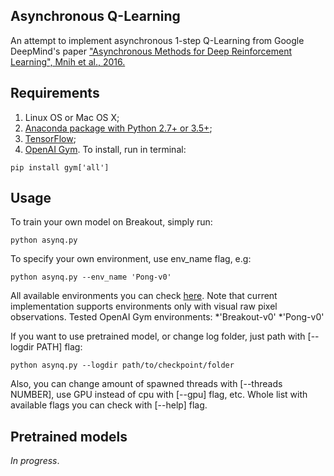 ## Asynchronous Q-Learning
An attempt to implement asynchronous 1-step Q-Learning from Google DeepMind's paper ["Asynchronous Methods for Deep Reinforcement Learning", Mnih et al., 2016.](https://arxiv.org/abs/1602.01783)

## Requirements
1. Linux OS or Mac OS X;
2. [Anaconda package with Python 2.7+ or 3.5+](https://www.continuum.io/downloads);
3. [TensorFlow](https://www.tensorflow.org/);
4. [OpenAI Gym](https://gym.openai.com/). To install, run in terminal:
```
pip install gym['all']
```

## Usage
To train your own model on Breakout, simply run:
```
python asynq.py
```

To specify your own environment, use env_name flag, e.g:
```
python asynq.py --env_name 'Pong-v0'
```
All available environments you can check [here](https://gym.openai.com/envs). Note that current implementation supports environments only with visual raw pixel observations. 
Tested OpenAI Gym environments:
*'Breakout-v0'
*'Pong-v0'

If you want to use pretrained model, or change log folder, just path with [--logdir PATH] flag:
```
python asynq.py --logdir path/to/checkpoint/folder
```
Also, you can change amount of spawned threads with [--threads NUMBER], use GPU instead of cpu with [--gpu] flag, etc.
Whole list with available flags you can check with [--help] flag.

## Pretrained models
*In progress*.